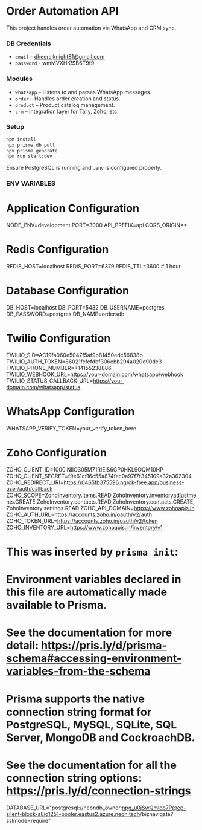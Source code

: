 # Order Automation API

This project handles order automation via WhatsApp and CRM sync.

### DB Credentials
- `email` - dheerajknight81@gmail.com
- `password` - wmMVXHK!$B6T9f9

### Modules
- `whatsapp` – Listens to and parses WhatsApp messages.
- `order` – Handles order creation and status.
- `product` – Product catalog management.
- `crm` – Integration layer for Tally, Zoho, etc.

### Setup

```bash
npm install
npx prisma db pull
npx prisma generate
npm run start:dev
```

Ensure PostgreSQL is running and `.env` is configured properly.


### ENV VARIABLES

# Application Configuration
NODE_ENV=development
PORT=3000
API_PREFIX=api
CORS_ORIGIN=*

# Redis Configuration
REDIS_HOST=localhost
REDIS_PORT=6379
REDIS_TTL=3600 # 1 hour

# Database Configuration
DB_HOST=localhost
DB_PORT=5432
DB_USERNAME=postgres
DB_PASSWORD=postgres
DB_NAME=ordersdb

# Twilio Configuration
TWILIO_SID=AC19fa060e5047f5af9b81450edc56838b
TWILIO_AUTH_TOKEN=86021fcfcfdbf306ebb294a020c90de3
TWILIO_PHONE_NUMBER=+14155238886
TWILIO_WEBHOOK_URL=https://your-domain.com/whatsapp/webhook
TWILIO_STATUS_CALLBACK_URL=https://your-domain.com/whatsapp/status

# WhatsApp Configuration
WHATSAPP_VERIFY_TOKEN=your_verify_token_here

# Zoho Configuration
ZOHO_CLIENT_ID=1000.NIIO305M71RIEIS6GP0HKL9OQM10HP
ZOHO_CLIENT_SECRET=f9e61cf16c55a874fec0a97f7f345109a32a362304
ZOHO_REDIRECT_URI=https://0465fb375596.ngrok-free.app/business-user/auth/callback
ZOHO_SCOPE=ZohoInventory.items.READ,ZohoInventory.inventoryadjustments.CREATE,ZohoInventory.contacts.READ,ZohoInventory.contacts.CREATE,ZohoInventory.settings.READ
ZOHO_API_DOMAIN=https://www.zohoapis.in
ZOHO_AUTH_URL=https://accounts.zoho.in/oauth/v2/auth
ZOHO_TOKEN_URL=https://accounts.zoho.in/oauth/v2/token
ZOHO_INVENTORY_URL=https://www.zohoapis.in/inventory/v1

# This was inserted by `prisma init`:
# Environment variables declared in this file are automatically made available to Prisma.
# See the documentation for more detail: https://pris.ly/d/prisma-schema#accessing-environment-variables-from-the-schema

# Prisma supports the native connection string format for PostgreSQL, MySQL, SQLite, SQL Server, MongoDB and CockroachDB.
# See the documentation for all the connection string options: https://pris.ly/d/connection-strings

DATABASE_URL="postgresql://neondb_owner:npg_u0jSwQmldo7P@ep-silent-block-a8io1251-pooler.eastus2.azure.neon.tech/biznavigate?sslmode=require"

